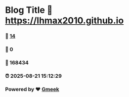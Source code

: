 # Blog Title :link: https://lhmax2010.github.io 
### :page_facing_up: [14](https://lhmax2010.github.io/tag.html) 
### :speech_balloon: 0 
### :hibiscus: 168434 
### :alarm_clock: 2025-08-21 15:12:29 
### Powered by :heart: [Gmeek](https://github.com/Meekdai/Gmeek)
